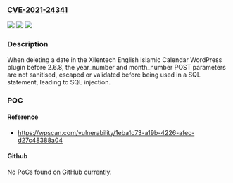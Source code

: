 ### [CVE-2021-24341](https://cve.mitre.org/cgi-bin/cvename.cgi?name=CVE-2021-24341)
![](https://img.shields.io/static/v1?label=Product&message=Xllentech%20English%20Islamic%20Calendar&color=blue)
![](https://img.shields.io/static/v1?label=Version&message=2.6.8%3C%202.6.8%20&color=brighgreen)
![](https://img.shields.io/static/v1?label=Vulnerability&message=CWE-89%20SQL%20Injection&color=brighgreen)

### Description

When deleting a date in the Xllentech English Islamic Calendar WordPress plugin before 2.6.8, the year_number and month_number POST parameters are not sanitised, escaped or validated before being used in a SQL statement, leading to SQL injection.

### POC

#### Reference
- https://wpscan.com/vulnerability/1eba1c73-a19b-4226-afec-d27c48388a04

#### Github
No PoCs found on GitHub currently.

